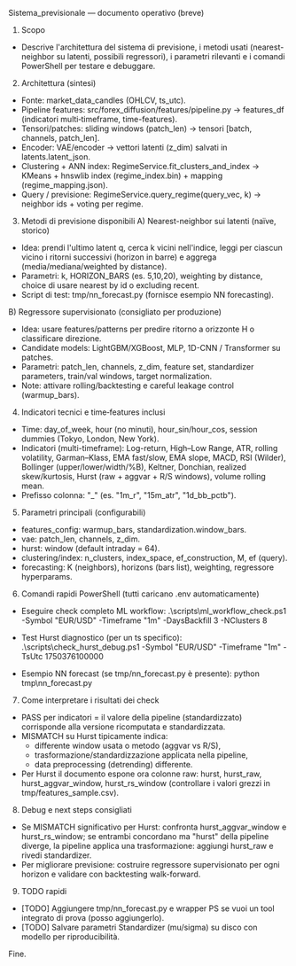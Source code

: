 Sistema_previsionale — documento operativo (breve)

1) Scopo
- Descrive l'architettura del sistema di previsione, i metodi usati (nearest-neighbor su latenti, possibili regressori), i parametri rilevanti e i comandi PowerShell per testare e debuggare.

2) Architettura (sintesi)
- Fonte: market_data_candles (OHLCV, ts_utc).
- Pipeline features: src/forex_diffusion/features/pipeline.py -> features_df (indicatori multi‑timeframe, time-features).
- Tensori/patches: sliding windows (patch_len) -> tensori [batch, channels, patch_len].
- Encoder: VAE/encoder -> vettori latenti (z_dim) salvati in latents.latent_json.
- Clustering + ANN index: RegimeService.fit_clusters_and_index -> KMeans + hnswlib index (regime_index.bin) + mapping (regime_mapping.json).
- Query / previsione: RegimeService.query_regime(query_vec, k) -> neighbor ids + voting per regime.

3) Metodi di previsione disponibili
A) Nearest-neighbor sui latenti (naïve, storico)
 - Idea: prendi l'ultimo latent q, cerca k vicini nell'indice, leggi per ciascun vicino i ritorni successivi (horizon in barre) e aggrega (media/mediana/weighted by distance).
 - Parametri: k, HORIZON_BARS (es. 5,10,20), weighting by distance, choice di usare nearest by id o excluding recent.
 - Script di test: tmp/nn_forecast.py (fornisce esempio NN forecasting).

B) Regressore supervisionato (consigliato per produzione)
 - Idea: usare features/patterns per predire ritorno a orizzonte H o classificare direzione.
 - Candidate models: LightGBM/XGBoost, MLP, 1D-CNN / Transformer su patches.
 - Parametri: patch_len, channels, z_dim, feature set, standardizer parameters, train/val windows, target normalization.
 - Note: attivare rolling/backtesting e careful leakage control (warmup_bars).

4) Indicatori tecnici e time‑features inclusi
- Time: day_of_week, hour (no minuti), hour_sin/hour_cos, session dummies (Tokyo, London, New York).
- Indicatori (multi-timeframe): Log-return, High–Low Range, ATR, rolling volatility, Garman–Klass, EMA fast/slow, EMA slope, MACD, RSI (Wilder), Bollinger (upper/lower/width/%B), Keltner, Donchian, realized skew/kurtosis, Hurst (raw + aggvar + R/S windows), volume rolling mean.
- Prefisso colonna: "<tf>_<indicator>" (es. "1m_r", "15m_atr", "1d_bb_pctb").

5) Parametri principali (configurabili)
- features_config: warmup_bars, standardization.window_bars.
- vae: patch_len, channels, z_dim.
- hurst: window (default intraday = 64).
- clustering/index: n_clusters, index_space, ef_construction, M, ef (query).
- forecasting: K (neighbors), horizons (bars list), weighting, regressore hyperparams.

6) Comandi rapidi PowerShell (tutti caricano .env automaticamente)
- Eseguire check completo ML workflow:
  .\scripts\ml_workflow_check.ps1 -Symbol "EUR/USD" -Timeframe "1m" -DaysBackfill 3 -NClusters 8

- Test Hurst diagnostico (per un ts specifico):
  .\scripts\check_hurst_debug.ps1 -Symbol "EUR/USD" -Timeframe "1m" -TsUtc 1750376100000

- Esempio NN forecast (se tmp/nn_forecast.py è presente):
  python tmp\nn_forecast.py

7) Come interpretare i risultati dei check
- PASS per indicatori = il valore della pipeline (standardizzato) corrisponde alla versione ricomputata e standardizzata.
- MISMATCH su Hurst tipicamente indica:
  - differente window usata o metodo (aggvar vs R/S),
  - trasformazione/standardizzazione applicata nella pipeline,
  - data preprocessing (detrending) differente.
- Per Hurst il documento espone ora colonne raw: hurst, hurst_raw, hurst_aggvar_window, hurst_rs_window (controllare i valori grezzi in tmp/features_sample.csv).

8) Debug e next steps consigliati
- Se MISMATCH significativo per Hurst: confronta hurst_aggvar_window e hurst_rs_window; se entrambi concordano ma "hurst" della pipeline diverge, la pipeline applica una trasformazione: aggiungi hurst_raw e rivedi standardizer.
- Per migliorare previsione: costruire regressore supervisionato per ogni horizon e validare con backtesting walk-forward.

9) TODO rapidi
- [TODO] Aggiungere tmp/nn_forecast.py e wrapper PS se vuoi un tool integrato di prova (posso aggiungerlo).
- [TODO] Salvare parametri Standardizer (mu/sigma) su disco con modello per riproducibilità.

Fine.
